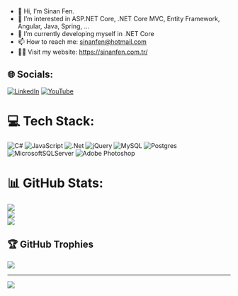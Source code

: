 
<!---

sinanfen/sinanfen is a ✨ special ✨ repository because its `README.md` (this file) appears on your GitHub profile.
You can click the Preview link to take a look at your changes.
--->
##
- 👋 Hi, I’m Sinan Fen.
- 👀 I’m interested in ASP.NET Core, .NET Core MVC, Entity Framework, Angular, Java, Spring, ...
- 🌱 I’m currently developing myself in .NET Core
- 📫 How to reach me: sinanfen@hotmail.com
- 👨‍💻 Visit my website: https://sinanfen.com.tr/

## 🌐 Socials:
[![LinkedIn](https://img.shields.io/badge/LinkedIn-%230077B5.svg?logo=linkedin&logoColor=white)](https://linkedin.com/in/sinanfen) [![YouTube](https://img.shields.io/badge/YouTube-%23FF0000.svg?logo=YouTube&logoColor=white)](https://youtube.com/@sinanfen) 

# 💻 Tech Stack:
![C#](https://img.shields.io/badge/c%23-%23239120.svg?style=flat&logo=c-sharp&logoColor=white) ![JavaScript](https://img.shields.io/badge/javascript-%23323330.svg?style=flat&logo=javascript&logoColor=%23F7DF1E) ![.Net](https://img.shields.io/badge/.NET-5C2D91?style=flat&logo=.net&logoColor=white) ![jQuery](https://img.shields.io/badge/jquery-%230769AD.svg?style=flat&logo=jquery&logoColor=white) ![MySQL](https://img.shields.io/badge/mysql-%2300f.svg?style=flat&logo=mysql&logoColor=white) ![Postgres](https://img.shields.io/badge/postgres-%23316192.svg?style=flat&logo=postgresql&logoColor=white) ![MicrosoftSQLServer](https://img.shields.io/badge/Microsoft%20SQL%20Sever-CC2927?style=flat&logo=microsoft%20sql%20server&logoColor=white) ![Adobe Photoshop](https://img.shields.io/badge/adobephotoshop-%2331A8FF.svg?style=flat&logo=adobephotoshop&logoColor=white)
# 📊 GitHub Stats:
![](https://github-readme-stats.vercel.app/api?username=sinanfen&theme=dark&hide_border=false&include_all_commits=false&count_private=false)<br/>
![](https://github-readme-streak-stats.herokuapp.com/?user=sinanfen&theme=dark&hide_border=false)<br/>
![](https://github-readme-stats.vercel.app/api/top-langs/?username=sinanfen&theme=dark&hide_border=false&include_all_commits=false&count_private=false&layout=compact)

## 🏆 GitHub Trophies
![](https://github-profile-trophy.vercel.app/?username=sinanfen&theme=dark_dimmed&no-frame=true&no-bg=true&margin-w=4)

---
[![](https://visitcount.itsvg.in/api?id=sinanfen&icon=0&color=11)](https://visitcount.itsvg.in)

<!-- Proudly created with GPRM ( https://gprm.itsvg.in ) -->
